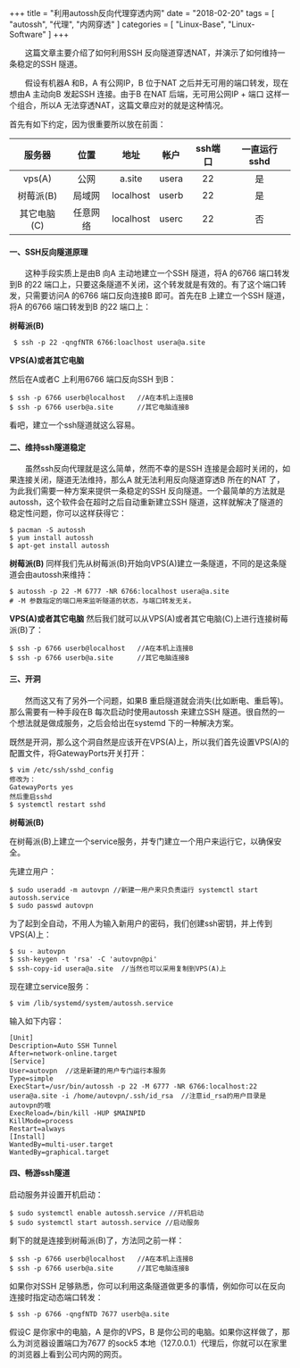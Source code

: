 +++
title = "利用autossh反向代理穿透内网"
date = "2018-02-20"
tags = [ "autossh", "代理", "内网穿透" ]
categories = [
    "Linux-Base",
    "Linux-Software"
]
+++

　　这篇文章主要介绍了如何利用SSH 反向隧道穿透NAT，并演示了如何维持一条稳定的SSH 隧道。

　　假设有机器A 和B，A 有公网IP，B 位于NAT 之后并无可用的端口转发，现在想由A 主动向B 发起SSH 连接。由于B 在NAT 后端，无可用公网IP + 端口 这样一个组合，所以A 无法穿透NAT，这篇文章应对的就是这种情况。

首先有如下约定，因为很重要所以放在前面：

|   服务器    |   位置   |   地址    | 帐户  | ssh端口 | 一直运行sshd |
| :---------: | :------: | :-------: | :---: | :-----: | :----------: |
|   vps(A)    |   公网   |  a.site   | usera |   22    |      是      |
|  树莓派(B)  |  局域网  | localhost | userb |   22    |      是      |
| 其它电脑(C) | 任意网络 | localhost | userc |   22    |      否      |

#### 一、SSH反向隧道原理

　　这种手段实质上是由B 向A 主动地建立一个SSH 隧道，将A 的6766 端口转发到B 的22 端口上，只要这条隧道不关闭，这个转发就是有效的。有了这个端口转发，只需要访问A 的6766 端口反向连接B 即可。首先在B 上建立一个SSH 隧道，将A 的6766 端口转发到B 的22 端口上：

**树莓派(B)**

```shell
 $ ssh -p 22 -qngfNTR 6766:loaclhost usera@a.site
```

**VPS(A)**或者**其它电脑**

然后在A或者C 上利用6766 端口反向SSH 到B：

```shell
$ ssh -p 6766 userb@localhost   //A在本机上连接B
$ ssh -p 6766 userb@a.site      //其它电脑连接B
```
看吧，建立一个ssh隧道就这么容易。

#### 二、维持ssh隧道稳定

　　虽然ssh反向代理就是这么简单，然而不幸的是SSH 连接是会超时关闭的，如果连接关闭，隧道无法维持，那么A 就无法利用反向隧道穿透B 所在的NAT 了，为此我们需要一种方案来提供一条稳定的SSH 反向隧道。一个最简单的方法就是autossh，这个软件会在超时之后自动重新建立SSH 隧道，这样就解决了隧道的稳定性问题，你可以这样获得它：

```shell
$ pacman -S autossh
$ yum install autossh
$ apt-get install autossh
```

**树莓派(B)**
同样我们先从树莓派(B)开始向VPS(A)建立一条隧道，不同的是这条隧道会由autossh来维持：

```shell
$ autossh -p 22 -M 6777 -NR 6766:localhost usera@a.site  
# -M 参数指定的端口用来监听隧道的状态，与端口转发无关。
```
**VPS(A)**或者**其它电脑**
然后我们就可以从VPS(A)或者其它电脑(C)上进行连接树莓派(B)了：

```shell
$ ssh -p 6766 userb@localhost   //A在本机上连接B
$ ssh -p 6766 userb@a.site      //其它电脑连接B
```

#### 三、开洞

　　然而这又有了另外一个问题，如果B 重启隧道就会消失(比如断电、重启等)。那么需要有一种手段在B 每次启动时使用autossh 来建立SSH 隧道。很自然的一个想法就是做成服务，之后会给出在systemd 下的一种解决方案。

既然是开洞，那么这个洞自然是应该开在VPS(A)上，所以我们首先设置VPS(A)的配置文件，将GatewayPorts开关打开：

```shell
$ vim /etc/ssh/sshd_config
修改为：
GatewayPorts yes
然后重启sshd
$ systemctl restart sshd
```

**树莓派(B)**

在树莓派(B)上建立一个service服务，并专门建立一个用户来运行它，以确保安全。

先建立用户：

```shell
$ sudo useradd -m autovpn //新建一用户来只负责运行 systemctl start autossh.service
$ sudo passwd autovpn
```

为了起到全自动，不用人为输入新用户的密码，我们创建ssh密钥，并上传到VPS(A)上：

```shell
$ su - autovpn
$ ssh-keygen -t 'rsa' -C 'autovpn@pi'
$ ssh-copy-id usera@a.site  //当然也可以采用复制到VPS(A)上
```

现在建立service服务：

```shell
$ vim /lib/systemd/system/autossh.service
```

输入如下内容：


```shell
[Unit]
Description=Auto SSH Tunnel
After=network-online.target
[Service]
User=autovpn  //这是新建的用户专门运行本服务
Type=simple
ExecStart=/usr/bin/autossh -p 22 -M 6777 -NR 6766:localhost:22 usera@a.site -i /home/autovpn/.ssh/id_rsa  //注意id_rsa的用户目录是autovpn的哦
ExecReload=/bin/kill -HUP $MAINPID
KillMode=process
Restart=always
[Install]
WantedBy=multi-user.target
WantedBy=graphical.target
```

#### 四、畅游ssh隧道

启动服务并设置开机启动：

```shell
$ sudo systemctl enable autossh.service //开机启动
$ sudo systemctl start autossh.service //启动服务
```

剩下的就是连接到树莓派(B)了，方法同之前一样：

```shell
$ ssh -p 6766 userb@localhost   //A在本机上连接B
$ ssh -p 6766 userb@a.site      //其它电脑连接B
```

如果你对SSH 足够熟悉，你可以利用这条隧道做更多的事情，例如你可以在反向连接时指定动态端口转发：

```shell
$ ssh -p 6766 -qngfNTD 7677 userb@a.site
```

假设C 是你家中的电脑，A 是你的VPS，B 是你公司的电脑。如果你这样做了，那么为浏览器设置端口为7677 的sock5 本地（127.0.0.1）代理后，你就可以在家里的浏览器上看到公司内网的网页。

